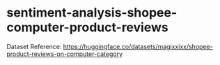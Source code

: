 # sentiment-analysis-shopee-computer-product-reviews
Dataset Reference: https://huggingface.co/datasets/magixxixx/shopee-product-reviews-on-computer-category
